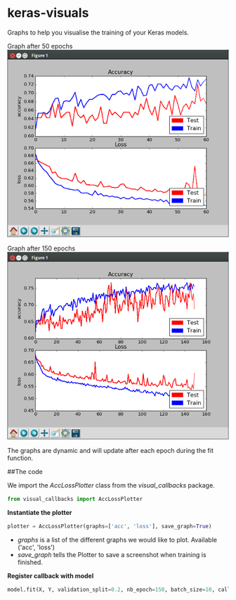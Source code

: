 # keras-visuals
Graphs to help you visualise the training of your Keras models.


Graph after 50 epochs
![Accuracy](/img/s1.png)


Graph after 150 epochs
![Loss](/img/s2.png)

The graphs are dynamic and will update after each epoch during the fit function.

##The code

We import the *AccLossPlotter* class from the *visual_callbacks* package.

```python
from visual_callbacks import AccLossPlotter

```

**Instantiate the plotter**
```python
plotter = AccLossPlotter(graphs=['acc', 'loss'], save_graph=True)
```
* *graphs* is a list of the different graphs we would like to plot. Available ('acc', 'loss')
* *save_graph* tells the Plotter to save a screenshot when training is finished.


**Register callback with model**

```python
model.fit(X, Y, validation_split=0.2, nb_epoch=150, batch_size=10, callbacks=[plotter])
```



